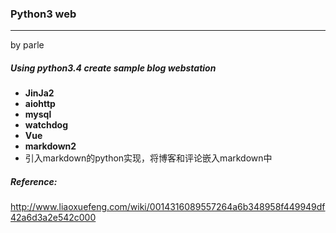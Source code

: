 ### Python3 web
***
by parle

##### Using python3.4 create sample blog webstation
* **JinJa2**
* **aiohttp**
* **mysql**
* **watchdog**
* **Vue**
* **markdown2**
* 引入markdown的python实现，将博客和评论嵌入markdown中



##### Reference:
http://www.liaoxuefeng.com/wiki/0014316089557264a6b348958f449949df42a6d3a2e542c000


